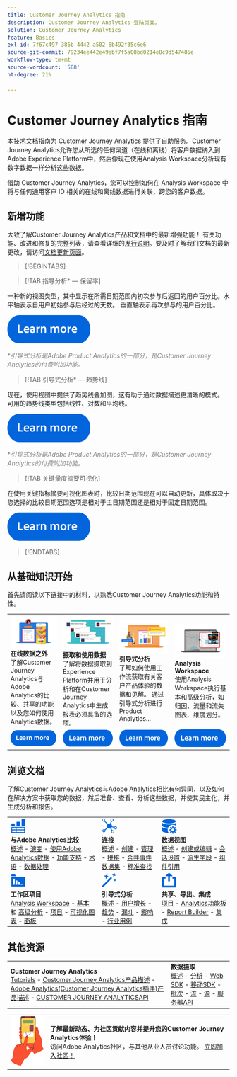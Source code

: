 ```yaml
---
title: Customer Journey Analytics 指南
description: Customer Journey Analytics 登陆页面。
solution: Customer Journey Analytics
feature: Basics
exl-id: 7f67c497-386b-4442-a502-6b492f35c6e6
source-git-commit: 79234ee442e49ebf7f5a08bd0214e8c9d547485e
workflow-type: tm+mt
source-wordcount: '588'
ht-degree: 21%

---
```


# Customer Journey Analytics 指南

本技术文档指南为 Customer Journey Analytics 提供了自助服务。Customer Journey Analytics允许您从所选的任何渠道（在线和离线）将客户数据纳入到Adobe Experience Platform中，然后像现在使用Analysis Workspace分析现有数字数据一样分析这些数据。

借助 Customer Journey Analytics，您可以控制如何在 Analysis Workspace 中将与任何通用客户 ID 相关的在线和离线数据进行关联，跨您的客户数据。

## 新增功能

大致了解Customer Journey Analytics产品和文档中的最新增强功能！ 有关功能、改进和修复的完整列表，请查看详细的[发行说明](../release-notes/latest.md)。要及时了解我们文档的最新更改，请访问[文档更新页面](../release-notes/doc-changes.md)。

>[!BEGINTABS]

>[!TAB 指导分析* — 保留率]

一种新的视图类型，其中显示在所需日期范围内初次参与后返回的用户百分比。水平轴表示自用户初始参与后经过的天数。 垂直轴表示再次参与的用户百分比。

[![图像](assets/learn-more-button.svg)](/help//guided-analysis/types/retention-rates.md)

<span style="color:gray">*_引导式分析是Adobe Product Analytics的一部分，是Customer Journey Analytics的付费附加功能。_</span>




>[!TAB 引导式分析* — 趋势线]

现在，使用视图中提供了趋势线叠加图，这有助于通过数据描述更清晰的模式。 可用的趋势线类型包括线性、对数和平均线。

[![图像](assets/learn-more-button.svg)](/help/guided-analysis/types/usage.md)

<span style="color:gray">*_引导式分析是Adobe Product Analytics的一部分，是Customer Journey Analytics的付费附加功能。_</span>


>[!TAB 关键量度摘要可视化]

在使用关键指标摘要可视化图表时，比较日期范围现在可以自动更新，具体取决于您选择的比较日期范围选项是相对于主日期范围还是相对于固定日期范围。

[![图像](assets/learn-more-button.svg)](/help/analysis-workspace/visualizations/key-metric.md)

>[!ENDTABS]

## 从基础知识开始

首先请阅读以下链接中的材料，以熟悉Customer Journey Analytics功能和特性。

<table style="table-layout:fixed">
  <tr style="border: 0;">
    <td>
    <a href="/help/getting-started/aa-vs-cja/overview.md"><img src="./assets/aa-vs-cja.png"></a>
    <div><strong>在线数据之外</strong><br/>了解Customer Journey Analytics与Adobe Analytics的比较、共享的功能以及您如何使用Analytics数据。</div>
    </td>
    <td>
    <a href="/help/data-ingestion/data-ingestion.md"><img src="./assets/data-ingestion.png"></a>
    <div><strong>摄取和使用数据</strong><br/>了解将数据摄取到Experience Platform并用于分析和在Customer Journey Analytics中生成报表必须具备的选项。</div>
    </td>
    <td>
    <a href="/help/guided-analysis/overview.md"><img src="./assets/product-analytics.png"></a>
    <div><strong>引导式分析</strong><br/>了解如何使用工作流获取有关客户产品体验的数据和见解。 通过引导式分析进行Product Analytics...
    </div>
    </td>
    <td>
    <a href="/help/analysis-workspace/home.md"><img src="./assets/workspace.png"></a>
    <div><strong>Analysis Workspace</strong><br/>使用Analysis Workspace执行基本和高级分析，如归因、流量和流失图表、维度划分。</div>
    </td>
  </tr>
  <tr style="border: 0;">
    <td align="center"><a href="/help/getting-started/aa-vs-cja/overview.md"><img src="./assets/learn-more-button.svg"></a></td>
    <td align="center"><a href="/help/data-ingestion/data-ingestion.md"><img src="./assets/learn-more-button.svg"></a></td>
    <td align="center"><a href="/help/guided-analysis/overview.md"><img src="./assets/learn-more-button.svg"></a></td>
    <td align="center"><a href="/help/analysis-workspace/home.md"><img src="./assets/learn-more-button.svg"></a></td>
    </tr>
</table>

## 浏览文档

了解Customer Journey Analytics与Adobe Analytics相比有何异同，以及如何在解决方案中获取您的数据，然后准备、查看、分析这些数据，并使其民主化，并生成分析和报告。

<table style="table-layout:auto">
  <tr style="border: 0;">
    <td>
      <img src="./assets/analytics.svg" width="35px"><br/>
      <strong>与Adobe Analytics比较</strong><br/><a href="/help/getting-started/aa-vs-cja/overview.md">概述</a> - <a href="/help/getting-started/aa-to-cja.md">演变</a> - <a href="/help/getting-started/aa-vs-cja/aa-data-in-cja.md">使用Adobe Analytics数据</a> - <a href="/help/getting-started/aa-vs-cja/cja-aa.md">功能支持</a> - <a href="/help/getting-started/aa-vs-cja/terminology.md">术语</a> - <a href="/help/getting-started/aa-vs-cja/data-processing-comparisons.md">数据处理</a>
    </td>
    <td>
      <img src="./assets/connections.svg" width="35px"><br/>
      <strong>连接</strong><br/><a href="/help/connections/overview.md">概述</a> - <a href="/help/connections/create-connection.md">创建</a> - <a href="/help/connections/manage-connections.md">管理</a> - <a href="/help/stitching/overview.md">拼接</a> - <a href="/help/connections/combined-dataset.md">合并事件数据集</a> - <a href="/help/connections/standard-lookups.md">标准查找</a>
    </td>
     <td>
      <img src="./assets/dataviews.svg" width="35px"><br/>
      <strong>数据视图</strong><br/><a href="/help/data-views/data-views.md">概述</a> - <a href="/help/data-views/create-dataview.md">创建或编辑</a> - <a href="/help/data-views/session-settings.md">会话设置</a> - <a href="/help/data-views/derived-fields/derived-fields.md">派生字段</a> - <a href="/help/data-views/component-reference.md">组件引用</a>
    </td>

</tr>
  <tr style="border: 0;">
    <td>
      <img src="./assets/workspace.svg" width="35px"><br/>
      <strong>工作区项目</strong><br/><a href="/help/analysis-workspace/home.md">Analysis Workspace</a> - <a href="/help/analysis-workspace/perform-basic-analysis.md">基本 </a> 和 <a href="/help/analysis-workspace/perform-adv-analysis.md">高级分析</a> - <a href="/help/analysis-workspace/build-workspace-project/freeform-overview.md">项目</a> - <a href="/help/analysis-workspace/visualizations/freeform-analysis-visualizations.md">可视化图表</a> - <a href="/help/analysis-workspace/c-panels/freeform-panel.md">面板</a>
    </td>
    <td>
      <img src="./assets/guided-analysis.svg" width="35px"><br/>
      <strong>引导式分析</strong><br/><a href="/help/guided-analysis/overview.md">概述</a> - <a href="/help/guided-analysis/types/active.md">用户增长</a> - <a href="/help/guided-analysis/types/usage.md">趋势</a> - <a href="/help/guided-analysis/types/friction.md">漏斗</a> - <a href="/help/guided-analysis/types/release.md">影响</a> - <a href="/help/guided-analysis/industry-use-cases.md">行业用例</a>
    </td>
    <td>
      <img src="./assets/share.svg" width="35px"><br/>
      <strong>共享、导出、集成</strong><br/><a href="/help/analysis-workspace/curate-share/share-projects.md">项目</a> - <a href="/help/mobile-app/home.md">Analytics功能板</a> - <a href="/help/report-builder/report-buider-overview.md">Report Builder</a>  - <a href="/help/integrations/overview.md">集成</a>
    </td>
  </tr>
</table>

## 其他资源

<table style="table-layout:fixed"><tr style="border: 0;">
<td><strong>Customer Journey Analytics</strong><br/>
<a href="https://experienceleague.adobe.com/docs/customer-journey-analytics-learn/tutorials/overview.html" target="_blank">Tutorials</a> - <a href="https://helpx.adobe.com/legal/product-descriptions/customer-journey-analytics.html" target="_blank">Customer Journey Analytics产品描述</a> - <a href="https://helpx.adobe.com/legal/product-descriptions/adobe-analytics-addon-customer-journey-analytics.html" target="_blank">Adobe Analytics(Customer Journey Analytics插件)产品描述</a> - <a href="https://developer.adobe.com/cja-apis/docs/" target="_blank">CUSTOMER JOURNEY ANALYTICSAPI</a>
</td>
<td><strong>数据摄取</strong><br/><a href="/help/data-ingestion/data-ingestion.md">概述</a> - <a href="/help/data-ingestion/analytics.md">分析</a> - <a href="/help/data-ingestion/aepwebsdk.md">Web SDK</a> - <a href="/help/data-ingestion/aepmobilesdk.md">移动SDK</a> - <a href="/help/data-ingestion/batch.md">批次</a> - <a href="/help/data-ingestion/streaming.md">流</a> - <a href="/help/data-ingestion/sources.md">源</a> - <a href="/help/data-ingestion/serverapi.md">服务器API</a>
</td>
</tr></table>


<table style="table-layout:auto" class="tablelayout-is-fixed"><tbody><tr style="border: 0;"><td><img src="./assets/newsletter.png"></td><td>
<b>了解最新动态、为社区贡献内容并提升您的Customer Journey Analytics体验！</b><br>访问Adobe Analytics社区，与其他从业人员讨论功能。 <a href="https://experienceleaguecommunities.adobe.com/t5/adobe-analytics/ct-p/adobe-analytics-community">立即加入社区！</a></td></tr></tbody></table>
